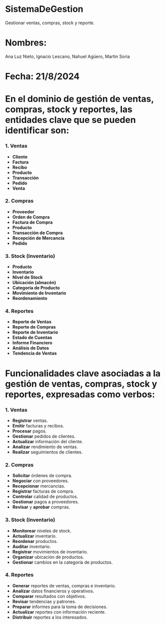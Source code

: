 # SistemaDeGestion
Gestionar ventas, compras, stock y reporte.

# Nombres:
Ana Luz Nieto,
Ignacio Lescano,
Nahuel Agüero,
Martin Soria

# Fecha: 21/8/2024

# En el dominio de gestión de ventas, compras, stock y reportes, las entidades clave que se pueden identificar son:

### **1. Ventas**
- **Cliente**
- **Factura**
- **Recibo**
- **Producto**
- **Transacción**
- **Pedido**
- **Venta**

### **2. Compras**
- **Proveedor**
- **Orden de Compra**
- **Factura de Compra**
- **Producto**
- **Transacción de Compra**
- **Recepción de Mercancía**
- **Pedido**

### **3. Stock (Inventario)**
- **Producto**
- **Inventario**
- **Nivel de Stock**
- **Ubicación (almacén)**
- **Categoría de Producto**
- **Movimiento de Inventario**
- **Reordenamiento**

### **4. Reportes**
- **Reporte de Ventas**
- **Reporte de Compras**
- **Reporte de Inventario**
- **Estado de Cuentas**
- **Informe Financiero**
- **Análisis de Datos**
- **Tendencia de Ventas**


# Funcionalidades clave asociadas a la gestión de ventas, compras, stock y reportes, expresadas como verbos:

### **1. Ventas**
- **Registrar** ventas.
- **Emitir** facturas y recibos.
- **Procesar** pagos.
- **Gestionar** pedidos de clientes.
- **Actualizar** información del cliente.
- **Analizar** rendimiento de ventas.
- **Realizar** seguimientos de clientes.

### **2. Compras**
- **Solicitar** órdenes de compra.
- **Negociar** con proveedores.
- **Recepcionar** mercancías.
- **Registrar** facturas de compra.
- **Controlar** calidad de productos.
- **Gestionar** pagos a proveedores.
- **Revisar** y **aprobar** compras.

### **3. Stock (Inventario)**
- **Monitorear** niveles de stock.
- **Actualizar** inventario.
- **Reordenar** productos.
- **Auditar** inventario.
- **Registrar** movimientos de inventario.
- **Organizar** ubicación de productos.
- **Gestionar** cambios en la categoría de productos.

### **4. Reportes**
- **Generar** reportes de ventas, compras e inventario.
- **Analizar** datos financieros y operativos.
- **Comparar** resultados con objetivos.
- **Revisar** tendencias y patrones.
- **Preparar** informes para la toma de decisiones.
- **Actualizar** reportes con información reciente.
- **Distribuir** reportes a los interesados.


